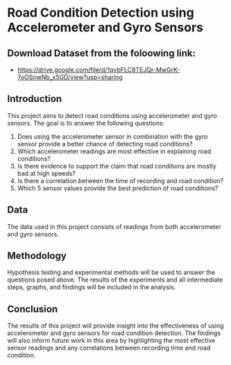 # Road Condition Detection using Accelerometer and Gyro Sensors

## Download Dataset from the foloowing link:
- https://drive.google.com/file/d/1qvbFLC8TEJQr-MwGrK-7oOSnwNb_x5GD/view?usp=sharing

## Introduction
This project aims to detect road conditions using accelerometer and gyro sensors. The goal is to answer the following questions:

1. Does using the accelerometer sensor in combination with the gyro sensor provide a better chance of detecting road conditions?
2. Which accelerometer readings are most effective in explaining road conditions?
3. Is there evidence to support the claim that road conditions are mostly bad at high speeds?
4. Is there a correlation between the time of recording and road condition?
5. Which 5 sensor values provide the best prediction of road conditions?

## Data
The data used in this project consists of readings from both accelerometer and gyro sensors.

## Methodology
Hypothesis testing and experimental methods will be used to answer the questions posed above. The results of the experiments and all intermediate steps, graphs, and findings will be included in the analysis.

## Conclusion
The results of this project will provide insight into the effectiveness of using accelerometer and gyro sensors for road condition detection. The findings will also inform future work in this area by highlighting the most effective sensor readings and any correlations between recording time and road condition.

